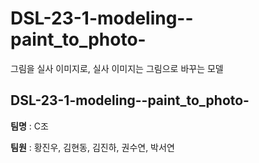 # DSL-23-1-modeling--paint_to_photo-
그림을 실사 이미지로, 실사 이미지는 그림으로 바꾸는 모델

## DSL-23-1-modeling--paint_to_photo-
**팀명** : C조

**팀원** : 황진우, 김현동, 김진하, 권수연, 박서연
